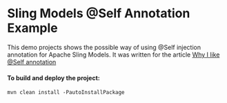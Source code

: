 # Sling Models @Self Annotation Example

This demo projects shows the possible way of using @Self injection annotation for Apache Sling Models.
It was written for the article [Why I like @Self annotation](http://taradevko.com/aem/sling-models-self-annotation/)

#### To build and deploy the project:

    mvn clean install -PautoInstallPackage
